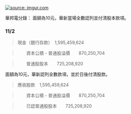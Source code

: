 <a href="https://i.imgur.com/yix3dGV"><img src="https://i.imgur.com/yix3dGV.jpg" title="source: imgur.com" /></a>

華邦電分錄：
面額為10元，華新當場全數認列並付清股本款項。
### 11/2
>現金（銀行存款）　1,595,459,624

>　　資本公積 - 普通股溢價　　870,250,704

>　　普通股股本　　725,208,920

面額為10元，華新認列全數款項，並於日後付清股款。

>應收股款　1,595,459,624

>　　資本公積 - 普通股溢價　　870,250,704

>　　已認普通股股本　　725,208,920
